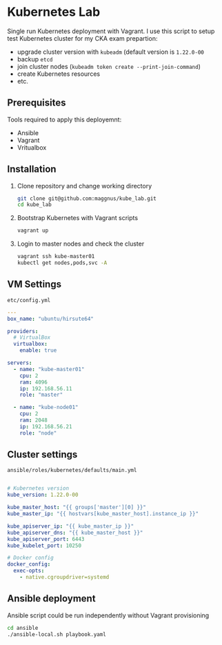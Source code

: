 # Kubernetes Lab
Single run Kubernetes deployment with Vagrant. I use this script to setup test Kubernetes cluster for my CKA exam prepartion:
- upgrade cluster version with `kubeadm` (default version is `1.22.0-00`
- backup `etcd`
- join cluster nodes (`kubeadm token create --print-join-command`)
- create Kubernetes resources
- etc.

## Prerequisites
Tools required to apply this deployemnt:
- Ansible
- Vagrant
- Vritualbox

## Installation

1. Clone repository and change working directory
    ```sh
    git clone git@github.com:maggnus/kube_lab.git
    cd kube_lab
    ```
2. Bootstrap Kubernetes with Vagrant scripts
   ```sh
   vagrant up
   ```
3. Login to master nodes and check the cluster
    ```sh
    vagrant ssh kube-master01
    kubectl get nodes,pods,svc -A
    ```

## VM Settings
`etc/config.yml`
```yaml
---
box_name: "ubuntu/hirsute64"

providers:
  # VirtualBox
  virtualbox:
    enable: true

servers:
  - name: "kube-master01"
    cpu: 2
    ram: 4096
    ip: 192.168.56.11
    role: "master"

  - name: "kube-node01"
    cpu: 2
    ram: 2048
    ip: 192.168.56.21
    role: "node"
```

## Cluster settings
`ansible/roles/kubernetes/defaults/main.yml`
```yaml

# Kubernetes version
kube_version: 1.22.0-00

kube_master_host: "{{ groups['master'][0] }}"
kube_master_ip: "{{ hostvars[kube_master_host].instance_ip }}"

kube_apiserver_ip: "{{ kube_master_ip }}"
kube_apiserver_dns: "{{ kube_master_host }}"
kube_apiserver_port: 6443
kube_kubelet_port: 10250

# Docker config
docker_config:
  exec-opts:
    - native.cgroupdriver=systemd
```

## Ansible deployment
Ansible script could be run independently without Vagrant provisioning
```sh
cd ansible
./ansible-local.sh playbook.yaml
```
